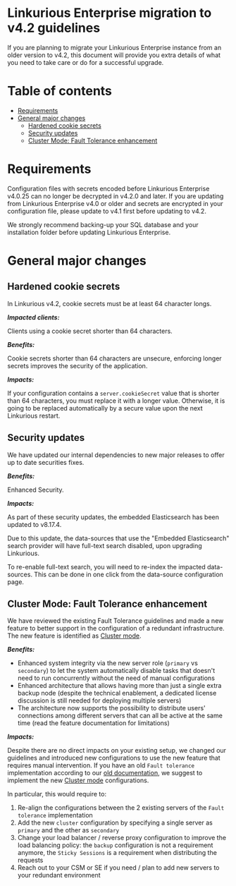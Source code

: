 <!-- omit in toc -->
# Linkurious Enterprise migration to v4.2 guidelines

If you are planning to migrate your Linkurious Enterprise instance from an older version to v4.2,
this document will provide you extra details of what you need to take care or do for a successful upgrade.

<!-- omit in toc -->
# Table of contents
- [Requirements](#requirements)
- [General major changes](#general-major-changes)
  - [Hardened cookie secrets](#hardened-cookie-secrets)
  - [Security updates](#security-updates)
  - [Cluster Mode: Fault Tolerance enhancement](#cluster-mode-fault-tolerance-enhancement)

# Requirements

Configuration files with secrets encoded before Linkurious Enterprise v4.0.25 can no longer be decrypted in v4.2.0 and later.
If you are updating from Linkurious Enterprise v4.0 or older and secrets are encrypted in your configuration file,
please update to v4.1 first before updating to v4.2.

We strongly recommend backing-up your SQL database and your installation folder before updating Linkurious Enterprise.

# General major changes

## Hardened cookie secrets

In Linkurious v4.2, cookie secrets must be at least 64 character longs.

***Impacted clients:***

Clients using a cookie secret shorter than 64 characters.

***Benefits:***

Cookie secrets shorter than 64 characters are unsecure, enforcing longer secrets improves the security of the application.

***Impacts:***

If your configuration contains a `server.cookieSecret` value that is shorter than 64 characters,
you must replace it with a longer value. Otherwise, it is going to be replaced automatically by a
secure value upon the next Linkurious restart.

## Security updates

We have updated our internal dependencies to new major releases to offer up to date securities fixes.

***Benefits:***

Enhanced Security.

***Impacts:***

As part of these security updates, the embedded Elasticsearch has been updated to v8.17.4.

Due to this update, the data-sources that use the "Embedded Elasticsearch" search provider will have
full-text search disabled, upon upgrading Linkurious.

To re-enable full-text search, you will need to re-index the impacted data-sources. This can be done
in one click from the data-source configuration page.

## Cluster Mode: Fault Tolerance enhancement

We have reviewed the existing Fault Tolerance guidelines and made a new feature to better support
in the configuration of a redundant infrastructure. The new feature is identified as [Cluster mode](https://doc.linkurious.com/admin-manual/latest/cluster-mode/).

***Benefits:***

* Enhanced system integrity via the new server role (`primary` vs `secondary`) to let the system automatically disable tasks that doesn't need to run concurrently
  without the need of manual configurations
* Enhanced architecture that allows having more than just a single extra backup node
  (despite the technical enablement, a dedicated license discussion is still needed for deploying multiple servers)
* The architecture now supports the possibility to distribute users' connections among different servers that can all be active at the same time
  (read the feature documentation for limitations)

***Impacts:***

Despite there are no direct impacts on your existing setup, we changed our guidelines and introduced new configurations to use the new feature that requires manual intervention.
If you have an old `Fault tolerance` implementation according to our [old documentation](https://doc.linkurious.com/admin-manual/4.1/faq/#how-can-fault-tolerance-be-achieved-), we suggest to implement the new [Cluster mode](https://doc.linkurious.com/admin-manual/latest/cluster-mode/) configurations.

In particular, this would require to:
1. Re-align the configurations between the 2 existing servers of the `Fault tolerance` implementation 
2. Add the new `cluster` configuration by specifying a single server as `primary` and the other as `secondary`
3. Change your load balancer / reverse proxy configuration to improve the load balancing policy:
   the `backup` configuration is not a requirement anymore, the `Sticky Sessions` is a requirement when distributing the requests
4. Reach out to your CSM or SE if you need / plan to add new servers to your redundant environment
